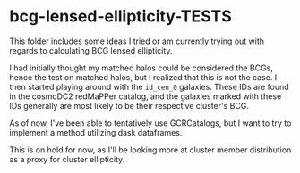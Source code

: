 # bcg-lensed-ellipticity-TESTS

This folder includes some ideas I tried or am currently trying out with regards to calculating BCG lensed ellipticity.

I had initially thought my matched halos could be considered the BCGs, hence the test on matched halos, but I realized that this is not the case.
I then started playing around with the `id_cen_0` galaxies. These IDs are found in the cosmoDC2 redMaPPer catalog, and the galaxies marked with these IDs generally are most likely to be their respective cluster's BCG.

As of now, I've been able to tentatively use GCRCatalogs, but I want to try to implement a method utilizing dask dataframes.

This is on hold for now, as I'll be looking more at cluster member distribution as a proxy for cluster ellipticity.
